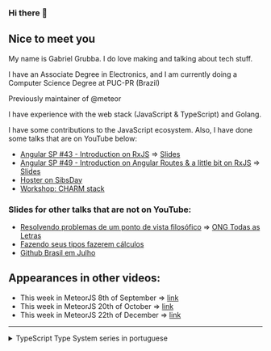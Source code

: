 ### Hi there 👋

## Nice to meet you


  My name is Gabriel Grubba. I do love making and talking about tech stuff.
  
  I have an Associate Degree in Electronics, and I am currently doing a Computer Science Degree at PUC-PR (Brazil)

  Previously maintainer of @meteor
  
  I have experience with the web stack (JavaScript & TypeScript) and Golang.
  
  I have some contributions to the JavaScript ecosystem. Also, I have done some talks that are on YouTube below:
  - [Angular SP #43 - Introduction on RxJS](https://www.youtube.com/watch?v=_bDzLTc-u58&t=4105s) => [Slides](https://docs.google.com/presentation/d/1TZfNkWlfljVW5XxZOp9M5PvFVPazkUKydUDSezEJq2Q/edit?usp=sharing)
  - [Angular SP #49 - Introduction on Angular Routes & a little bit on RxJS](https://www.youtube.com/watch?v=IoAMKiii1H8) => [Slides](https://docs.google.com/presentation/d/1XGnEvDKwCBJmZF9pD8p24Sr1BzgpCSmGXkAsjz_CvQs/edit?usp=sharing)
  - [Hoster on SibsDay](https://www.youtube.com/watch?v=cMf2UDSS1U0)
  - [Workshop: CHARM stack](https://www.youtube.com/watch?v=wVBRWPw5X9s)
  
  ### Slides for other talks that are not on YouTube:
  - [Resolvendo problemas de um ponto de vista filosófico](https://docs.google.com/presentation/d/1TsXtE0_-i0d9qcaJCJOPNb6psCEyT403zUWzJIeOmgA/edit?usp=sharing) =>  [ONG Todas as Letras](https://todasasletras.org/)
  - [Fazendo seus tipos fazerem cálculos](https://docs.google.com/presentation/d/1AAAOXUGyVWRtnkgOZ7UgjNgtCDqDFpHURe5H_3TaOWw/edit?usp=sharing)
  - [Github Brasil em Julho](https://www.youtube.com/live/IZk2ZxgQtFc?feature=share)

## Appearances in other videos:

 - This week in MeteorJS 8th of September => [link](https://www.youtube.com/watch?v=EAN8Bz4y394&t=2s)
 - This week in MeteorJS 20th of October => [link](https://www.youtube.com/watch?v=Otf_jslXFBU&t=1968s)
- This week in MeteorJS  22th of December => [link](https://www.youtube.com/watch?v=dNogyc_mzoY)
---
   
<details>
      <summary>TypeScript Type System series in portuguese</summary>
  
  [1st part](https://dev.to/grubba/uma-introducao-aos-tipos-avancados-do-typescript-17i7)
  
  [2nd part](https://dev.to/grubba/tenha-brio-com-sistemas-de-tipos-h7d)
  
  [3rd part](https://dev.to/grubba/fazendo-sua-calculadora-em-typelevel-do-typescript-4je8)
  
</details>

  



